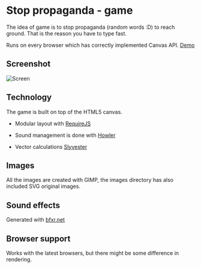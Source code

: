# Stop propaganda - game

The idea of game is to stop propaganda (random words :D) to reach ground. That is the reason you have to type fast.

Runs on every browser which has correctly implemented Canvas API. [Demo](http://riston.github.io/typing-war/)

## Screenshot

![Screen](https://raw.githubusercontent.com/riston/typing-war/master/screenshots/screenshot.png)

## Technology

The game is built on top of the HTML5 canvas.

  - Modular layout with [RequireJS](http://requirejs.org/)

  - Sound management is done with [Howler](http://howlerjs.com/)

  - Vector calculations [Slyvester](http://sylvester.jcoglan.com/)

## Images
  
All the images are created with GIMP, the images directory has also included SVG original images.

## Sound effects

Generated with [bfxr.net](http://www.bfxr.net/)

## Browser support

Works with the latest browsers, but there might be some difference in rendering.
